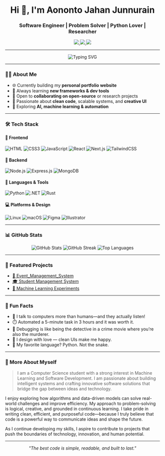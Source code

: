 <h1 align="center">Hi 👋, I'm Aononto Jahan Junnurain</h1>
<h3 align="center"> Software Engineer | Problem Solver | Python  Lover | Researcher </h3>

<p align="center">
  <a href="mailto:aonontojahan@gmail.com">
    <img src="https://img.shields.io/badge/Gmail-D14836?style=flat-square&logo=gmail&logoColor=white" />
  </a>
  <a href="https://www.linkedin.com/in/aonontojahan">
    <img src="https://img.shields.io/badge/LinkedIn-0A66C2?style=flat-square&logo=linkedin&logoColor=white" />
  </a>
  <a href="https://www.facebook.com/aonontojahan">
    <img src="https://img.shields.io/badge/Facebook-1877F2?style=flat-square&logo=facebook&logoColor=white" />
  </a>
</p>

---

<p align="center">
  <img src="https://readme-typing-svg.demolab.com?font=Fira+Code&pause=1000&color=00C0A7&width=435&lines=Software+Developer;Problem+Solver;Python+Lover+%26+AI+Enthusiast" alt="Typing SVG" />
</p>

---

### 🧑‍💻 About Me

- 🌐 Currently building my **personal portfolio website**
- 🌱 Always learning **new frameworks & dev tools**
- 🤝 Open to **collaborating on open-source** or research projects
- 📌 Passionate about **clean code**, scalable systems, and **creative UI**
- 🧪 Exploring **AI, machine learning & automation**

---

### 🛠️ Tech Stack

#### 🚀 Frontend
![HTML](https://img.shields.io/badge/HTML5-E34F26?style=flat&logo=html5&logoColor=white)
![CSS3](https://img.shields.io/badge/CSS3-1572B6?style=flat&logo=css3&logoColor=white)
![JavaScript](https://img.shields.io/badge/JavaScript-F7DF1E?style=flat&logo=javascript&logoColor=black)
![React](https://img.shields.io/badge/React-20232A?style=flat&logo=react&logoColor=61DAFB)
![Next.js](https://img.shields.io/badge/Next.js-000000?style=flat&logo=nextdotjs&logoColor=white)
![TailwindCSS](https://img.shields.io/badge/TailwindCSS-38B2AC?style=flat&logo=tailwind-css&logoColor=white)

#### 🧰 Backend
![Node.js](https://img.shields.io/badge/Node.js-339933?style=flat&logo=nodedotjs&logoColor=white)
![Express.js](https://img.shields.io/badge/Express.js-000000?style=flat&logo=express&logoColor=white)
![MongoDB](https://img.shields.io/badge/MongoDB-47A248?style=flat&logo=mongodb&logoColor=white)

#### 🐍 Languages & Tools
![Python](https://img.shields.io/badge/Python-3776AB?style=flat&logo=python&logoColor=white)
![.NET](https://img.shields.io/badge/.NET-512BD4?style=flat&logo=dotnet&logoColor=white)
![Rust](https://img.shields.io/badge/Rust-000000?style=flat&logo=rust&logoColor=white)

#### 💻 Platforms & Design
![Linux](https://img.shields.io/badge/Linux-FCC624?style=flat&logo=linux&logoColor=black)
![macOS](https://img.shields.io/badge/macOS-000000?style=flat&logo=apple&logoColor=white)
![Figma](https://img.shields.io/badge/Figma-F24E1E?style=flat&logo=figma&logoColor=white)
![Illustrator](https://img.shields.io/badge/Illustrator-FF9A00?style=flat&logo=adobeillustrator&logoColor=white)

---

### 📊 GitHub Stats

<p align="center">
  <img src="https://github-readme-stats.vercel.app/api?username=AonontoJahan&show_icons=true&theme=tokyonight" alt="GitHub Stats" />
  <img src="https://github-readme-streak-stats.herokuapp.com/?user=AonontoJahan&theme=tokyonight" alt="GitHub Streak" />
  <img src="https://github-readme-stats.vercel.app/api/top-langs/?username=AonontoJahan&layout=compact&theme=tokyonight" alt="Top Languages" />
</p>

---

### 🚀 Featured Projects
- [📘 Event_Management_System](https://github.com/aonontojahan/Event-Management-System)
- [🎓 Student Management System](https://github.com/aonontojahan/Student-Management-System)
- [🤖 Machine Learning Experiments](https://github.com/aonontojahan/Machine-Learning)

---

### 🎉 Fun Facts

- 🧠 I talk to computers more than humans—and they actually listen!
- ⏱️ Automated a 5-minute task in 3 hours and it was worth it.
- 🐞 Debugging is like being the detective in a crime movie where you’re also the murderer.
- 🎨 I design with love — clean UIs make me happy.
- 💬 My favorite language? Python. Not the snake.

---

### 🎉 More About Myself
> I am a Computer Science student with a strong interest in Machine Learning and Software Development. I am passionate about building intelligent systems and crafting innovative software solutions that bridge the gap between ideas and technology.

I enjoy exploring how algorithms and data-driven models can solve real-world challenges and improve efficiency. My approach to problem-solving is logical, creative, and grounded in continuous learning. I take pride in writing clean, efficient, and purposeful code—because I truly believe that code is a powerful way to communicate ideas and shape the future.

As I continue developing my skills, I aspire to contribute to projects that push the boundaries of technology, innovation, and human potential.

---


<p align="center">
  <em>"The best code is simple, readable, and built to last."</em>
</p>
